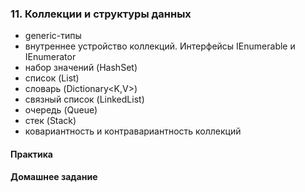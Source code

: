 ### 11. Коллекции и структуры данных
- generic-типы
- внутреннее устройство коллекций. Интерфейсы IEnumerable<T> и IEnumerator<T>
- набор значений (HashSet<T>)
- список (List<T>)
- словарь (Dictionary<K,V>)
- связный список (LinkedList<T>)
- очередь (Queue<T>)
- стек (Stack<T>)
- ковариантность и контравариантность коллекций

#### Практика

#### Домашнее задание

